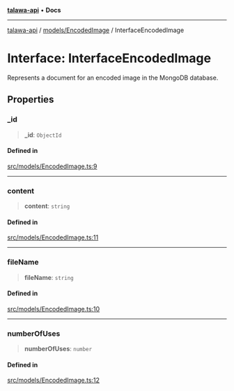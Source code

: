 [**talawa-api**](../../../README.md) • **Docs**

***

[talawa-api](../../../modules.md) / [models/EncodedImage](../README.md) / InterfaceEncodedImage

# Interface: InterfaceEncodedImage

Represents a document for an encoded image in the MongoDB database.

## Properties

### \_id

> **\_id**: `ObjectId`

#### Defined in

[src/models/EncodedImage.ts:9](https://github.com/PalisadoesFoundation/talawa-api/blob/fe65d855b3d1e3e4af621340e7e8bfa0325634c1/src/models/EncodedImage.ts#L9)

***

### content

> **content**: `string`

#### Defined in

[src/models/EncodedImage.ts:11](https://github.com/PalisadoesFoundation/talawa-api/blob/fe65d855b3d1e3e4af621340e7e8bfa0325634c1/src/models/EncodedImage.ts#L11)

***

### fileName

> **fileName**: `string`

#### Defined in

[src/models/EncodedImage.ts:10](https://github.com/PalisadoesFoundation/talawa-api/blob/fe65d855b3d1e3e4af621340e7e8bfa0325634c1/src/models/EncodedImage.ts#L10)

***

### numberOfUses

> **numberOfUses**: `number`

#### Defined in

[src/models/EncodedImage.ts:12](https://github.com/PalisadoesFoundation/talawa-api/blob/fe65d855b3d1e3e4af621340e7e8bfa0325634c1/src/models/EncodedImage.ts#L12)

